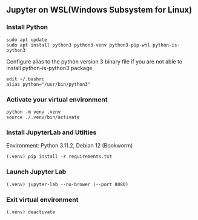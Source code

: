 ## Jupyter on WSL(Windows Subsystem for Linux)
### Install Python
```
sudo apt update
sudo apt install python3 python3-venv python3-pip-whl python-is-python3
```

Configure alias to the python version 3 binary file if you are not able to install python-is-python3 package
```
edit ~/.bashrc
alias python="/usr/bin/python3"
```

### Activate your virtual environment
```
python -m venv .venv
source ./.venv/bin/activate
```

### Install JupyterLab and Utilties
Environment: Python 3.11.2, Debian 12 (Bookworm)
```
(.venv) pip install -r requirements.txt
```

### Launch Jupyter Lab
```
(.venv) jupyter-lab --no-brower (--port 8080)
```

### Exit virtual environment
```
(.venv) deactivate
```
